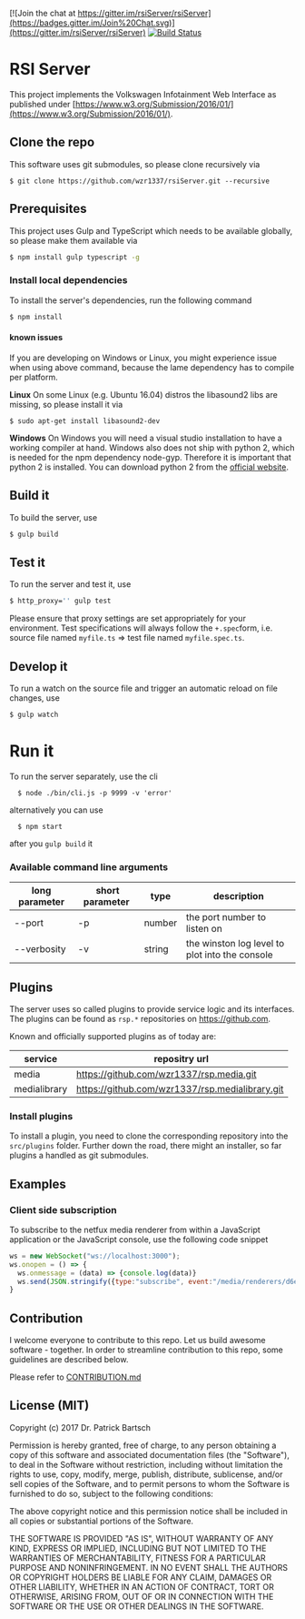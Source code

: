 [![Join the chat at https://gitter.im/rsiServer/rsiServer](https://badges.gitter.im/Join%20Chat.svg)](https://gitter.im/rsiServer/rsiServer)
[![Build Status](https://travis-ci.org/wzr1337/rsiServer.svg?branch=master)](https://travis-ci.org/wzr1337/rsiServer)

# RSI Server

This project implements the Volkswagen Infotainment Web Interface as published under [https://www.w3.org/Submission/2016/01/](https://www.w3.org/Submission/2016/01/).

## Clone the repo
This software uses git submodules, so please clone recursively via

```
$ git clone https://github.com/wzr1337/rsiServer.git --recursive
```


## Prerequisites

This project uses Gulp and TypeScript which needs to be available globally, so please make them available via

```sh
$ npm install gulp typescript -g
```

### Install local dependencies
To install the server's dependencies, run the following command

```sh
$ npm install
```

#### known issues

If you are developing on Windows or Linux, you might experience issue when using above command, because the lame dependency has to compile per platform.

**Linux**
On some Linux (e.g. Ubuntu 16.04) distros the libasound2 libs are missing, so please install it via
```
$ sudo apt-get install libasound2-dev
```

**Windows**
On Windows you will need a visual studio installation to have a working compiler at hand.
Windows also does not ship with python 2, which is needed for the npm dependency node-gyp. Therefore it is important that python 2 is installed. You can download python 2 from the [official website](https://www.python.org/).

## Build it

To build the server, use

```sh
$ gulp build
```

## Test it

To run the server and test it, use

```sh
$ http_proxy='' gulp test
```

Please ensure that proxy settings are set appropriately for your environment.
Test specifications will always follow the `+.spec`form, i.e. source file named `myfile.ts` => test file named `myfile.spec.ts`.


## Develop it

To run a watch on the source file and trigger an automatic reload on file changes, use

```sh
$ gulp watch
```

# Run it

To run the server separately, use the cli

```
  $ node ./bin/cli.js -p 9999 -v 'error'
```

alternatively you can use

```
  $ npm start
```

after you `gulp build` it

### Available command line arguments

| long parameter | short parameter | type   | description                                    |
|----------------|-----------------|--------|------------------------------------------------|
| --port         | -p              | number | the port number to listen on                   |
| --verbosity    | -v              | string | the winston log level to plot into the console |

## Plugins
The server uses so called plugins to provide service logic and its interfaces. The plugins can be found as `rsp.*` repositories on https://github.com.

Known and officially supported plugins as of today are:

| service      | repositry url                                   |
|--------------|-------------------------------------------------|
| media        | https://github.com/wzr1337/rsp.media.git        |
| medialibrary | https://github.com/wzr1337/rsp.medialibrary.git |

### Install plugins
To install a plugin, you need to clone the corresponding repository into the `src/plugins` folder. Further down the road, there might an installer, so far plugins a handled as git submodules.


## Examples

### Client side subscription

To subscribe to the netfux media renderer from within a JavaScript application or the JavaScript console, use the following code snippet

```js
ws = new WebSocket("ws://localhost:3000");
ws.onopen = () => {
  ws.onmessage = (data) => {console.log(data)}
  ws.send(JSON.stringify({type:"subscribe", event:"/media/renderers/d6ebfd90-d2c1-11e6-9376-df943f51f0d8"}))
}
```


## Contribution
I welcome everyone to contribute to this repo. Let us build awesome software - together. In order to streamline contribution to this repo, some guidelines are described below.

Please refer to [CONTRIBUTION.md](CONTRIBUTION.md)


## License (MIT)

Copyright (c) 2017 Dr. Patrick Bartsch

Permission is hereby granted, free of charge, to any person obtaining a copy of this software and associated documentation files (the "Software"), to deal in the Software without restriction, including without limitation the rights to use, copy, modify, merge, publish, distribute, sublicense, and/or sell copies of the Software, and to permit persons to whom the Software is furnished to do so, subject to the following conditions:

The above copyright notice and this permission notice shall be included in all copies or substantial portions of the Software.

THE SOFTWARE IS PROVIDED "AS IS", WITHOUT WARRANTY OF ANY KIND, EXPRESS OR IMPLIED, INCLUDING BUT NOT LIMITED TO THE WARRANTIES OF MERCHANTABILITY, FITNESS FOR A PARTICULAR PURPOSE AND NONINFRINGEMENT. IN NO EVENT SHALL THE AUTHORS OR COPYRIGHT HOLDERS BE LIABLE FOR ANY CLAIM, DAMAGES OR OTHER LIABILITY, WHETHER IN AN ACTION OF CONTRACT, TORT OR OTHERWISE, ARISING FROM, OUT OF OR IN CONNECTION WITH THE SOFTWARE OR THE USE OR OTHER DEALINGS IN THE SOFTWARE.
